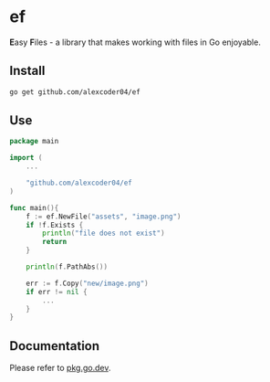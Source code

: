 # ef

**E**asy **F**iles - a library that makes working with files in Go enjoyable.

## Install

```sh
go get github.com/alexcoder04/ef
```

## Use

```go
package main

import (
    ...

    "github.com/alexcoder04/ef
)

func main(){
    f := ef.NewFile("assets", "image.png")
    if !f.Exists {
        println("file does not exist")
        return
    }

    println(f.PathAbs())

    err := f.Copy("new/image.png")
    if err != nil {
        ...
    }
}
```

## Documentation

Please refer to [pkg.go.dev](https://pkg.go.dev/alexcoder04/ef).
